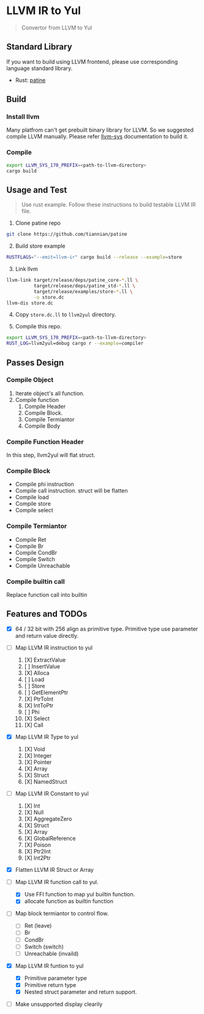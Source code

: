# LLVM IR to Yul

> Convertor from LLVM to Yul

## Standard Library

If you want to build using LLVM frontend, please use corresponding language standard library.

- Rust: [patine](https://github.com/tiannian/patine)

## Build

### Install llvm

Many platfrom can't get prebuilt binary library for LLVM.
So we suggested compile LLVM manually. Please refer [llvm-sys](https://crates.io/crates/llvm-sys#compiling-llvm)
documentation to build it.

### Compile

```bash
export LLVM_SYS_170_PREFIX=<path-to-llvm-directory>
cargo build
```

## Usage and Test

> Use rust example. Follow these instructions to build testable LLVM IR file.

1. Clone patine repo

```bash
git clone https://github.com/tiannian/patine
```

2. Build store example

```bash
RUSTFLAGS="--emit=llvm-ir" cargo build --release --example=store
```

3. Link llvm

```bash
llvm-link target/release/deps/patine_core-*.ll \
          target/release/deps/patine_std-*.ll \
          target/release/examples/store-*.ll \
          -o store.dc
llvm-dis store.dc
```

4. Copy `store.dc.ll` to `llvm2yul` directory.

5. Compile this repo.

```bash
export LLVM_SYS_170_PREFIX=<path-to-llvm-directory>
RUST_LOG=llvm2yul=debug cargo r --example=compiler
```

## Passes Design

### Compile Object

1. Iterate object's all function.
2. Compile function
    1. Compile Header
    2. Compile Block.
    3. Compile Termiantor
    4. Compile Body

### Compile Function Header

In this step, llvm2yul will flat struct.

### Compile Block

- Compile phi instruction
- Compile call instruction. struct will be flatten
- Compile load
- Compile store
- Compile select

### Compile Termiantor

- Compile Ret
- Compile Br
- Compile CondBr
- Compile Switch
- Compile Unreachable

### Compile builtin call

Replace function call into builtin

## Features and TODOs

- [X] 64 / 32 bit with 256 align as primitive type. Primitive type use parameter and return value directly.
- [ ] Map LLVM IR instruction to yul
    1. [X] ExtractValue
    2. [ ] InsertValue
    3. [X] Alloca
    4. [ ] Load
    5. [ ] Store
    6. [ ] GetElementPtr
    7. [X] PtrToInt
    8. [X] IntToPtr
    9. [ ] Phi
    10. [X] Select
    11. [X] Call
- [X] Map LLVM IR Type to yul
    1. [X] Void
    2. [X] Integer
    3. [X] Pointer
    4. [X] Array
    5. [X] Struct
    6. [X] NamedStruct
- [ ] Map LLVM IR Constant to yul
    1. [X] Int
    2. [X] Null
    3. [X] AggregateZero
    4. [X] Struct
    5. [X] Array
    6. [X] GlobalReference
    7. [X] Poison
    8. [X] Ptr2Int
    9. [X] Int2Ptr
- [X] Flatten LLVM IR Struct or Array
- [ ] Map LLVM IR function call to yul.
    - [X] Use FFI function to map yul builtin function.
    - [X] allocate function as builtin function
- [ ] Map block termiantor to control flow.
    - [ ] Ret (leave)
    - [ ] Br
    - [ ] CondBr
    - [ ] Switch (switch)
    - [ ] Unreachable (invaild)
- [X] Map LLVM IR funtion to yul
    - [X] Primitive parameter type
    - [X] Primitive return type
    - [X] Nested struct parameter and return support.
- [ ] Make unsupported display clearily

